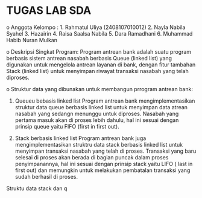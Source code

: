 # TUGAS LAB SDA
o Anggota Kelompo : 1. Rahmatul Uliya (2408107010012)
                    2. Nayla Nabila Syahel
                    3. Hazairin
                    4. Raisa Saalsa Nabila
                    5. Dara Ramadhani
                    6. Muhammad Habib Nuran Mulkan

o Deskripsi Singkat Program: 
  Program antrean bank adalah suatu program berbasis sistem antrean nasabah berbasis Queue (linked list) yang digunakan untuk mengelola antrean layanan di bank,
  dengan fitur tambahan Stack (linked list) untuk menyimpan riwayat transaksi nasabah yang telah diproses.
  
o Struktur data yang dibunakan untuk membangun prrogram antrean bank:
  1. Queueu bebasis linked list
     Program antrean bank mengimplementasikan struktur data queue berbasis linked list untuk menyimpan data atrean nasabah yang sedangn menunggu untuk diproses.
     Nasabah yang pertama masuk akan di proses lebih dahulu, hal ini sesuai dengan prinsip queue yaitu FIFO (first in first out).

2. Stack berbasis linked list
   Program antrean bank juga mengimplementasikan struktru data stack berbasis linked list untuk menyimpan transaksi nasabah yang telah di proses.
   Transaksi yang baru selesai di proses akan berada di bagian puncak dalam proses penyimpanannya, hal ini sesuai dengan prinsip stack yaitu
   LIFO ( last in first out) dan memungkin untuk melakukan pembatalan transaksi yang sudah berhasil di proses.

Struktu data stack dan q
  
